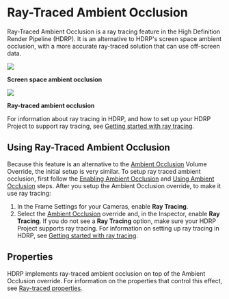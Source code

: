 # Ray-Traced Ambient Occlusion

Ray-Traced Ambient Occlusion is a ray tracing feature in the High Definition Render Pipeline (HDRP). It is an alternative to HDRP's screen space ambient occlusion, with a more accurate ray-traced solution that can use off-screen data.

![](Images/RayTracedAmbientOcclusion1.png)

**Screen space ambient occlusion**

![](Images/RayTracedAmbientOcclusion2.png)

**Ray-traced ambient occlusion**

For information about ray tracing in HDRP, and how to set up your HDRP Project to support ray tracing, see [Getting started with ray tracing](Ray-Tracing-Getting-Started.md).

## Using Ray-Traced Ambient Occlusion

Because this feature is an alternative to the [Ambient Occlusion](Override-Ambient-Occlusion.md) Volume Override, the initial setup is very similar.  To setup ray traced ambient occlusion, first follow the [Enabling Ambient Occlusion](Override-Ambient-Occlusion.md#enabling-ambient-occlusion) and [Using Ambient Occlusion](Override-Ambient-Occlusion.md#using-ambient-occlusion) steps. After you setup the Ambient Occlusion override, to make it use ray tracing:

1. In the Frame Settings for your Cameras, enable **Ray Tracing**.
2. Select the [Ambient Occlusion](Override-Ambient-Occlusion.md) override and, in the Inspector, enable **Ray Tracing**. If you do not see a **Ray Tracing** option, make sure your HDRP Project supports ray tracing. For information on setting up ray tracing in HDRP, see [Getting started with ray tracing](Ray-Tracing-Getting-Started.md).

## Properties

HDRP implements ray-traced ambient occlusion on top of the Ambient Occlusion override. For information on the properties that control this effect, see [Ray-traced properties](Override-Ambient-Occlusion.md#ray-traced).
